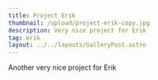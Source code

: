 ```yaml
---
title: Project Erik
thumbnail: /upload/project-erik-copy.jpg
description: Very nice project for Erik
tag: erik
layout: ../../layouts/GalleryPost.astro
---
```

Another very nice project for Erik